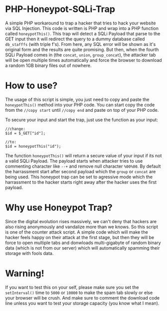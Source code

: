 # PHP-Honeypot-SQLi-Trap
A simple PHP workaround to trap a hacker that tries to hack your website via SQL Injection. This code is written is PHP and wrap into a PHP function called `honeypotThis()`. This trap will detect a SQLi Payload that parse to the GET input then it will redirect the query to a dummy database called `db_stafffs` (with triple f's). From here, any SQL error will be shown as it's original form and the results are quite promising. But then, when the fourth SQLi Payload comes in (the `concat`, `union`, `group_concat`), the attacker tab will be open multiple times automatically and force the browser to download a random 1GB binary files out of nowhere.

# How to use?
The usage of this script is simple, you just need to copy and paste the `honeypotThis()` method into your PHP code. You can start copy the code from the `//copy start` until `//copy end` and paste on top of your PHP code.

To secure your input and start the trap, just use the function as your input:
```
//change:
$id = $_GET["id"];

//to:
$id = honeypotThis("id");
```
The function `honeypotThis()` will return a secure value of your input if its not a valid SQLi Payload. The payload starts when attacker tries to use commenting character like `--+` and remove null character `%00%00`. By default the harrassment start after second payload which the `group` or `concat` are being used. This honeypot trap can be set to agressive mode which the harrassment to the hacker starts right away after the hacker uses the first payload.

# Why use Honeypot Trap?
Since the digital evolution rises massively, we can't deny that hackers are also rising anonymously and vandalize more than we knows. So this script is one of the counter attack script. A simple code which will make the hacker feels happy on their attack at the first stage, but then they will be force to open multiple tabs and donwloads multi-gigabyte of random binary data (which is not from our server) which will automatically spamming their storage with fools data.

# Warning!
If you want to test this on your self, please make sure you set the `setInterval()` time to `5000` or `10000` to make the spam tab slowly or else your browser will be crush. And make sure to comment the download code line unless you want to test your storage capacity (you know what I mean).